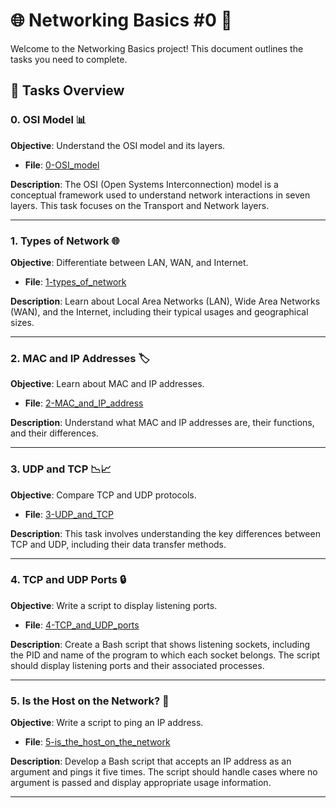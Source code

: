 # 🌐 Networking Basics #0 🚀

Welcome to the Networking Basics project! This document outlines the tasks you need to complete.

## 📂 Tasks Overview

### 0. OSI Model 📊

**Objective**: Understand the OSI model and its layers.

- **File**: [0-OSI_model](0-OSI_model)

**Description**: The OSI (Open Systems Interconnection) model is a conceptual framework used to understand network interactions in seven layers. This task focuses on the Transport and Network layers.

---

### 1. Types of Network 🌐

**Objective**: Differentiate between LAN, WAN, and Internet.

- **File**: [1-types_of_network](1-types_of_network)

**Description**: Learn about Local Area Networks (LAN), Wide Area Networks (WAN), and the Internet, including their typical usages and geographical sizes.

---

### 2. MAC and IP Addresses 🏷️

**Objective**: Learn about MAC and IP addresses.

- **File**: [2-MAC_and_IP_address](2-MAC_and_IP_address)

**Description**: Understand what MAC and IP addresses are, their functions, and their differences.

---

### 3. UDP and TCP 📉📈

**Objective**: Compare TCP and UDP protocols.

- **File**: [3-UDP_and_TCP](3-UDP_and_TCP)

**Description**: This task involves understanding the key differences between TCP and UDP, including their data transfer methods.

---

### 4. TCP and UDP Ports 🔒

**Objective**: Write a script to display listening ports.

- **File**: [4-TCP_and_UDP_ports](4-TCP_and_UDP_ports)

**Description**: Create a Bash script that shows listening sockets, including the PID and name of the program to which each socket belongs. The script should display listening ports and their associated processes.

---

### 5. Is the Host on the Network? 📡

**Objective**: Write a script to ping an IP address.

- **File**: [5-is_the_host_on_the_network](5-is_the_host_on_the_network)

**Description**: Develop a Bash script that accepts an IP address as an argument and pings it five times. The script should handle cases where no argument is passed and display appropriate usage information.

---



